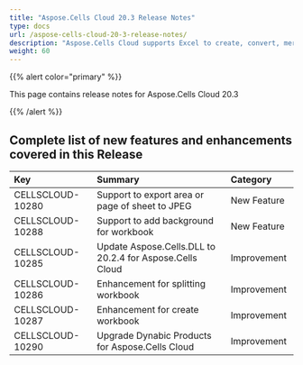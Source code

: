 ```yaml
---
title: "Aspose.Cells Cloud 20.3 Release Notes"
type: docs
url: /aspose-cells-cloud-20-3-release-notes/
description: "Aspose.Cells Cloud supports Excel to create, convert, merge, split, protected, inner object operation, and so on."
weight: 60
---
```


{{% alert color="primary" %}} 

This page contains release notes for Aspose.Cells Cloud 20.3

{{% /alert %}} 
## **Complete list of new features and enhancements covered in this Release**

|**Key**|**Summary**|**Category**|
| :- | :- | :- |
|CELLSCLOUD-10280|Support to export area or page of sheet to JPEG|New Feature|
|CELLSCLOUD-10288|Support to add background for workbook|New Feature|
|CELLSCLOUD-10285|Update Aspose.Cells.DLL to 20.2.4 for Aspose.Cells Cloud|Improvement |
|CELLSCLOUD-10286|Enhancement for splitting workbook|Improvement|
|CELLSCLOUD-10287|Enhancement for create workbook|Improvement|
|CELLSCLOUD-10290|Upgrade Dynabic Products for Aspose.Cells Cloud|Improvement|

